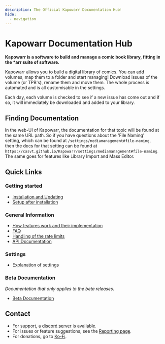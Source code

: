 ```yaml
---
description: The Official Kapowarr Documentation Hub!
hide:
  - navigation
---
```

# Kapowarr Documentation Hub

__Kapowarr is a software to build and manage a comic book library, fitting in the *arr suite of software.__

Kapowarr allows you to build a digital library of comics. You can add volumes, map them to a folder and start managing! Download issues of the volume (or TPB's), rename them and move them. The whole process is automated and is all customisable in the settings.

Each day, each volume is checked to see if a new issue has come out and if so, it will immediately be downloaded and added to your library.

## Finding Documentation

In the web-UI of Kapowarr, the documentation for that topic will be found at the same URL path. So if you have questions about the 'File Naming' setting, which can be found at `/settings/mediamanagement#file-naming`, then the docs for that setting can be found at `https://casvt.github.io/Kapowarr/settings/mediamanagement#file-naming`. The same goes for features like Library Import and Mass Editor.

## Quick Links

### Getting started

- [Installation and Updating](./installation/installation.md)
- [Setup after installation](./installation/setup_after_installation.md)

### General Information

- [How features work and their implementation](./general_info/workings.md)
- [FAQ](./other_docs/faq.md)
- [Handling of the rate limits](./other_docs/rate_limiting.md)
- [API Documentation](./other_docs/api.md)

### Settings

- [Explanation of settings](./settings/settings.md)

### Beta Documentation

_Documentation that only applies to the beta releases._

- [Beta Documentation](./beta/beta.md)

## Contact

- For support, a [discord server](https://discord.gg/5gWtW3ekgZ) is available.
- For issues or feature suggestions, see the [Reporting page](./other_docs/reporting.md).
- For donations, go to [Ko-Fi](https://ko-fi.com/casvt).
